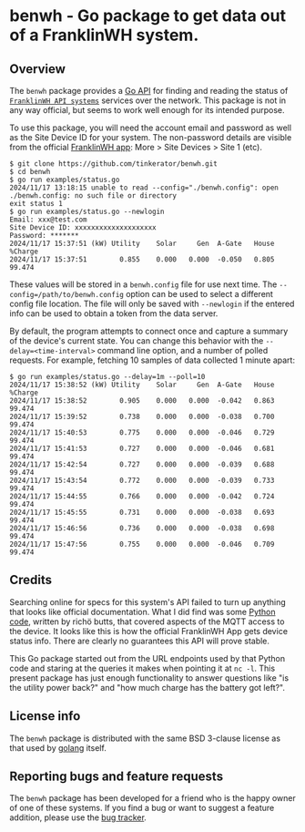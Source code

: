 # benwh - Go package to get data out of a FranklinWH system.

## Overview

The `benwh` package provides a [Go
API](https://pkg.go.dev/zappem.net/pub/net/benwh) for finding and
reading the status of [`FranklinWH API
systems`](https://www.franklinwh.com/) services over the network. This
package is not in any way official, but seems to work well enough for
its intended purpose.

To use this package, you will need the account email and password as
well as the Site Device ID for your system. The non-password details
are visible from the official [FranklinWH
app](https://www.franklinwh.com/support/articles/detail/how-can-i-download-the-franklinwh-app):
More > Site Devices > Site 1 (etc).

```
$ git clone https://github.com/tinkerator/benwh.git
$ cd benwh
$ go run examples/status.go
2024/11/17 13:18:15 unable to read --config="./benwh.config": open ./benwh.config: no such file or directory
exit status 1
$ go run examples/status.go --newlogin
Email: xxx@test.com
Site Device ID: xxxxxxxxxxxxxxxxxxxx
Password: *******
2024/11/17 15:37:51 (kW) Utility    Solar     Gen  A-Gate   House  %Charge
2024/11/17 15:37:51        0.855    0.000   0.000  -0.050   0.805   99.474
```

These values will be stored in a `benwh.config` file for use next
time. The `--config=/path/to/benwh.config` option can be used to
select a different config file location. The file will only be saved
with `--newlogin` if the entered info can be used to obtain a token
from the data server.

By default, the program attempts to connect once and capture a summary
of the device's current state. You can change this behavior with the
`--delay=<time-interval>` command line option, and a number of polled
requests. For example, fetching 10 samples of data collected 1 minute
apart:

```
$ go run examples/status.go --delay=1m --poll=10
2024/11/17 15:38:52 (kW) Utility    Solar     Gen  A-Gate   House  %Charge
2024/11/17 15:38:52        0.905    0.000   0.000  -0.042   0.863   99.474
2024/11/17 15:39:52        0.738    0.000   0.000  -0.038   0.700   99.474
2024/11/17 15:40:53        0.775    0.000   0.000  -0.046   0.729   99.474
2024/11/17 15:41:53        0.727    0.000   0.000  -0.046   0.681   99.474
2024/11/17 15:42:54        0.727    0.000   0.000  -0.039   0.688   99.474
2024/11/17 15:43:54        0.772    0.000   0.000  -0.039   0.733   99.474
2024/11/17 15:44:55        0.766    0.000   0.000  -0.042   0.724   99.474
2024/11/17 15:45:55        0.731    0.000   0.000  -0.038   0.693   99.474
2024/11/17 15:46:56        0.736    0.000   0.000  -0.038   0.698   99.474
2024/11/17 15:47:56        0.755    0.000   0.000  -0.046   0.709   99.474
```

## Credits

Searching online for specs for this system's API failed to turn up
anything that looks like official documentation. What I did find was
some [Python code](https://github.com/richo/franklinwh-python),
written by richö butts, that covered aspects of the MQTT access to the
device. It looks like this is how the official FranklinWH App gets
device status info. There are clearly no guarantees this API will
prove stable.

This Go package started out from the URL endpoints used by that Python
code and staring at the queries it makes when pointing it at `nc
-l`. This present package has just enough functionality to answer
questions like "is the utility power back?" and "how much charge has
the battery got left?".

## License info

The `benwh` package is distributed with the same BSD 3-clause
license as that used by [golang](https://golang.org/LICENSE) itself.

## Reporting bugs and feature requests

The `benwh` package has been developed for a friend who is the happy
owner of one of these systems.  If you find a bug or want to suggest a
feature addition, please use the [bug
tracker](https://github.com/tinkerator/benwh/issues).
